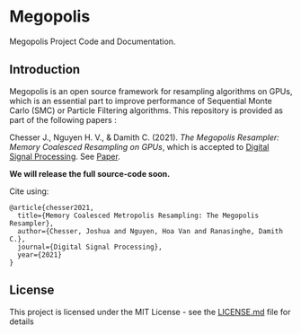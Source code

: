 # Megopolis
Megopolis Project Code and Documentation.

## Introduction

Megopolis is an open source framework for resampling algorithms on GPUs, which is an essential part to improve performance of Sequential Monte Carlo (SMC) or Particle Filtering algorithms.  This repository is provided as part of the following papers :

Chesser J., Nguyen H. V., & Damith C. (2021). *The Megopolis Resampler: Memory Coalesced Resampling on GPUs*, which is accepted to [Digital Signal Processing](https://www.journals.elsevier.com/digital-signal-processing/). See [Paper](https://arxiv.org/abs/2109.13504). 

**We will release the full source-code soon.** 

Cite using:

  ```
  @article{chesser2021,
    title={Memory Coalesced Metropolis Resampling: The Megopolis Resampler},
    author={Chesser, Joshua and Nguyen, Hoa Van and Ranasinghe, Damith C.},
    journal={Digital Signal Processing},
    year={2021}
  }
  ```

## License

This project is licensed under the MIT License - see the [LICENSE.md](LICENSE.md) file for details
